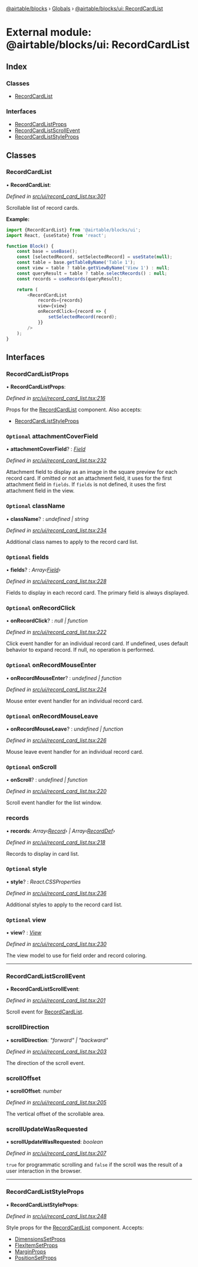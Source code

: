 [@airtable/blocks](../README.md) › [Globals](../globals.md) ›
[@airtable/blocks/ui: RecordCardList](_airtable_blocks_ui__recordcardlist.md)

# External module: @airtable/blocks/ui: RecordCardList

## Index

### Classes

-   [RecordCardList](_airtable_blocks_ui__recordcardlist.md#recordcardlist)

### Interfaces

-   [RecordCardListProps](_airtable_blocks_ui__recordcardlist.md#recordcardlistprops)
-   [RecordCardListScrollEvent](_airtable_blocks_ui__recordcardlist.md#recordcardlistscrollevent)
-   [RecordCardListStyleProps](_airtable_blocks_ui__recordcardlist.md#recordcardliststyleprops)

## Classes

### RecordCardList

• **RecordCardList**:

_Defined in
[src/ui/record_card_list.tsx:301](https://github.com/airtable/blocks/blob/@airtable/blocks@0.0.36/packages/sdk/src/ui/record_card_list.tsx#L301)_

Scrollable list of record cards.

**Example:**

```js
import {RecordCardList} from '@airtable/blocks/ui';
import React, {useState} from 'react';

function Block() {
    const base = useBase();
    const [selectedRecord, setSelectedRecord] = useState(null);
    const table = base.getTableByName('Table 1');
    const view = table ? table.getViewByName('View 1') : null;
    const queryResult = table ? table.selectRecords() : null;
    const records = useRecords(queryResult);

    return (
        <RecordCardList
            records={records}
            view={view}
            onRecordClick={record => {
                setSelectedRecord(record);
            }}
        />
    );
}
```

## Interfaces

### RecordCardListProps

• **RecordCardListProps**:

_Defined in
[src/ui/record_card_list.tsx:216](https://github.com/airtable/blocks/blob/@airtable/blocks@0.0.36/packages/sdk/src/ui/record_card_list.tsx#L216)_

Props for the [RecordCardList](_airtable_blocks_ui__recordcardlist.md#recordcardlist) component.
Also accepts:

-   [RecordCardListStyleProps](_airtable_blocks_ui__recordcardlist.md#recordcardliststyleprops)

### `Optional` attachmentCoverField

• **attachmentCoverField**? : _[Field](_airtable_blocks_models__field.md#field)_

_Defined in
[src/ui/record_card_list.tsx:232](https://github.com/airtable/blocks/blob/@airtable/blocks@0.0.36/packages/sdk/src/ui/record_card_list.tsx#L232)_

Attachment field to display as an image in the square preview for each record card. If omitted or
not an attachment field, it uses for the first attachment field in `fields`. If `fields` is not
defined, it uses the first attachment field in the view.

### `Optional` className

• **className**? : _undefined | string_

_Defined in
[src/ui/record_card_list.tsx:234](https://github.com/airtable/blocks/blob/@airtable/blocks@0.0.36/packages/sdk/src/ui/record_card_list.tsx#L234)_

Additional class names to apply to the record card list.

### `Optional` fields

• **fields**? : _Array‹[Field](_airtable_blocks_models__field.md#field)›_

_Defined in
[src/ui/record_card_list.tsx:228](https://github.com/airtable/blocks/blob/@airtable/blocks@0.0.36/packages/sdk/src/ui/record_card_list.tsx#L228)_

Fields to display in each record card. The primary field is always displayed.

### `Optional` onRecordClick

• **onRecordClick**? : _null | function_

_Defined in
[src/ui/record_card_list.tsx:222](https://github.com/airtable/blocks/blob/@airtable/blocks@0.0.36/packages/sdk/src/ui/record_card_list.tsx#L222)_

Click event handler for an individual record card. If undefined, uses default behavior to expand
record. If null, no operation is performed.

### `Optional` onRecordMouseEnter

• **onRecordMouseEnter**? : _undefined | function_

_Defined in
[src/ui/record_card_list.tsx:224](https://github.com/airtable/blocks/blob/@airtable/blocks@0.0.36/packages/sdk/src/ui/record_card_list.tsx#L224)_

Mouse enter event handler for an individual record card.

### `Optional` onRecordMouseLeave

• **onRecordMouseLeave**? : _undefined | function_

_Defined in
[src/ui/record_card_list.tsx:226](https://github.com/airtable/blocks/blob/@airtable/blocks@0.0.36/packages/sdk/src/ui/record_card_list.tsx#L226)_

Mouse leave event handler for an individual record card.

### `Optional` onScroll

• **onScroll**? : _undefined | function_

_Defined in
[src/ui/record_card_list.tsx:220](https://github.com/airtable/blocks/blob/@airtable/blocks@0.0.36/packages/sdk/src/ui/record_card_list.tsx#L220)_

Scroll event handler for the list window.

### records

• **records**: _Array‹[Record](_airtable_blocks_models__record.md#record)› |
Array‹[RecordDef](_airtable_blocks_models__record.md#recorddef)›_

_Defined in
[src/ui/record_card_list.tsx:218](https://github.com/airtable/blocks/blob/@airtable/blocks@0.0.36/packages/sdk/src/ui/record_card_list.tsx#L218)_

Records to display in card list.

### `Optional` style

• **style**? : _React.CSSProperties_

_Defined in
[src/ui/record_card_list.tsx:236](https://github.com/airtable/blocks/blob/@airtable/blocks@0.0.36/packages/sdk/src/ui/record_card_list.tsx#L236)_

Additional styles to apply to the record card list.

### `Optional` view

• **view**? : _[View](_airtable_blocks_models__view.md#view)_

_Defined in
[src/ui/record_card_list.tsx:230](https://github.com/airtable/blocks/blob/@airtable/blocks@0.0.36/packages/sdk/src/ui/record_card_list.tsx#L230)_

The view model to use for field order and record coloring.

---

### RecordCardListScrollEvent

• **RecordCardListScrollEvent**:

_Defined in
[src/ui/record_card_list.tsx:201](https://github.com/airtable/blocks/blob/@airtable/blocks@0.0.36/packages/sdk/src/ui/record_card_list.tsx#L201)_

Scroll event for [RecordCardList](_airtable_blocks_ui__recordcardlist.md#recordcardlist).

### scrollDirection

• **scrollDirection**: _"forward" | "backward"_

_Defined in
[src/ui/record_card_list.tsx:203](https://github.com/airtable/blocks/blob/@airtable/blocks@0.0.36/packages/sdk/src/ui/record_card_list.tsx#L203)_

The direction of the scroll event.

### scrollOffset

• **scrollOffset**: _number_

_Defined in
[src/ui/record_card_list.tsx:205](https://github.com/airtable/blocks/blob/@airtable/blocks@0.0.36/packages/sdk/src/ui/record_card_list.tsx#L205)_

The vertical offset of the scrollable area.

### scrollUpdateWasRequested

• **scrollUpdateWasRequested**: _boolean_

_Defined in
[src/ui/record_card_list.tsx:207](https://github.com/airtable/blocks/blob/@airtable/blocks@0.0.36/packages/sdk/src/ui/record_card_list.tsx#L207)_

`true` for programmatic scrolling and `false` if the scroll was the result of a user interaction in
the browser.

---

### RecordCardListStyleProps

• **RecordCardListStyleProps**:

_Defined in
[src/ui/record_card_list.tsx:248](https://github.com/airtable/blocks/blob/@airtable/blocks@0.0.36/packages/sdk/src/ui/record_card_list.tsx#L248)_

Style props for the [RecordCardList](_airtable_blocks_ui__recordcardlist.md#recordcardlist)
component. Accepts:

-   [DimensionsSetProps](_airtable_blocks_ui_system__dimensions.md#dimensionssetprops)
-   [FlexItemSetProps](_airtable_blocks_ui_system__flex_item.md#flexitemsetprops)
-   [MarginProps](_airtable_blocks_ui_system__spacing.md#marginprops)
-   [PositionSetProps](_airtable_blocks_ui_system__position.md#positionsetprops)
